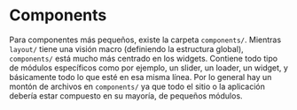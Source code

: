 # Components

Para componentes más pequeños, existe la carpeta <code>components/</code>. Mientras <code>layout/</code> tiene una visión macro (definiendo la estructura global), <code>components/</code> está mucho más centrado en los widgets. Contiene todo tipo de módulos específicos como por ejemplo, un slider, un loader, un widget, y básicamente todo lo que esté en esa misma línea. Por lo general hay un montón de archivos en <code>components/</code> ya que todo el sitio o la aplicación debería estar compuesto en su mayoría, de pequeños módulos.
